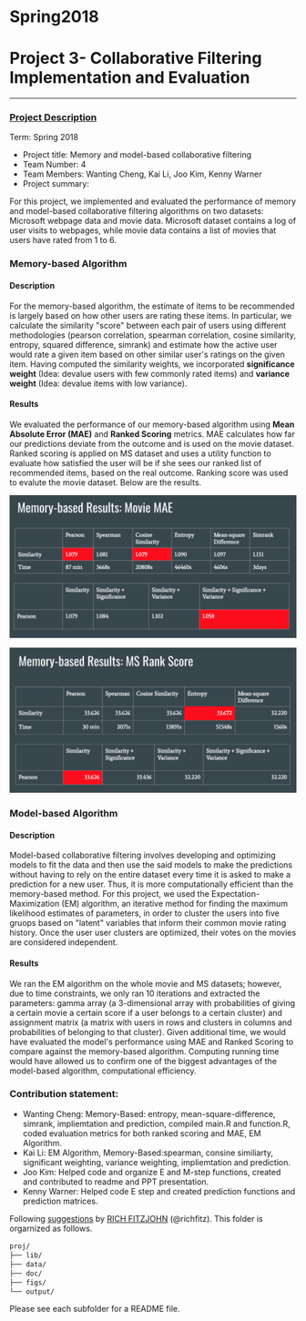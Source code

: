 # Spring2018


# Project 3- Collaborative Filtering Implementation and Evaluation

----


### [Project Description](doc/)

Term: Spring 2018

+ Project title: Memory and model-based collaborative filtering
+ Team Number: 4
+ Team Members: Wanting Cheng, Kai Li, Joo Kim, Kenny Warner 
+ Project summary: 

For this project, we implemented and evaluated the performance of memory and model-based collaborative filtering algorithms on two datasets: Microsoft webpage data and movie data. Microsoft dataset contains a log of user visits to webpages, while movie data contains a list of movies that users have rated from 1 to 6.

### Memory-based Algorithm

#### Description

For the memory-based algorithm, the estimate of items to be recommended is largely based on how other users are rating these items. In particular, we calculate the similarity "score" between each pair of users using different methodologies (pearson correlation, spearman correlation, cosine similarity, entropy, squared difference, simrank) and estimate how the active user would rate a given item based on other similar user's ratings on the given item. Having computed the similarity weights, we incorporated **significance weight** (Idea: devalue users with few commonly rated items) and **variance weight** (Idea: devalue items with low variance).

#### Results 

We evaluated the performance of our memory-based algorithm using **Mean Absolute Error (MAE)** and **Ranked Scoring** metrics. MAE calculates how far our predictions deviate from the outcome and is used on the movie dataset. Ranked scoring is applied on MS dataset and uses a utility function to evaluate how satisfied the user will be if she sees our ranked list of recommended items, based on the real outcome. Ranking score was used to evalute the movie dataset. Below are the results. 

![](figs/Movie.png)

![](figs/MS.png)

### Model-based Algorithm

#### Description

Model-based collaborative filtering involves developing and optimizing models to fit the data and then use the said models to make the predictions without having to rely on the entire dataset every time it is asked to make a prediction for a new user. Thus, it is more computationally efficient than the memory-based method. For this project, we used the Expectation-Maximization (EM) algorithm, an iterative method for finding the maximum likelihood estimates of parameters, in order to cluster the users into five gruops based on "latent" variables that inform their common movie rating history. Once the user user clusters are optimized, their votes on the movies are considered independent. 

#### Results 

We ran the EM algorithm on the whole movie and MS datasets; however, due to time constraints, we only ran 10 iterations and extracted the parameters: gamma array (a 3-dimensional array with probabilities of giving a certain movie a certain score if a user belongs to a certain cluster) and assignment matrix (a matrix with users in rows and clusters in columns and probabilities of belonging to that cluster). Given additional time, we would have evaluated the model's performance using MAE and Ranked Scoring to compare against the memory-based algorithm. Computing running time would have allowed us to confirm one of the biggest advantages of the model-based algorithm, computational efficiency. 

### Contribution statement: 

+ Wanting Cheng: Memory-Based: entropy, mean-square-difference, simrank, impliemtation and prediction, compiled main.R and function.R, coded evaluation metrics for both ranked scoring and MAE, EM Algorithm. 
+ Kai Li: EM Algorithm, Memory-Based:spearman, consine similiarty, significant weighting, variance weighting, impliemtation and prediction.
+ Joo Kim: Helped code and organize E and M-step functions, created and contributed to readme and PPT presentation. 
+ Kenny Warner: Helped code E step and created prediction functions and prediction matrices. 

Following [suggestions](http://nicercode.github.io/blog/2013-04-05-projects/) by [RICH FITZJOHN](http://nicercode.github.io/about/#Team) (@richfitz). This folder is orgarnized as follows.

```
proj/
├── lib/
├── data/
├── doc/
├── figs/
└── output/
```

Please see each subfolder for a README file.

